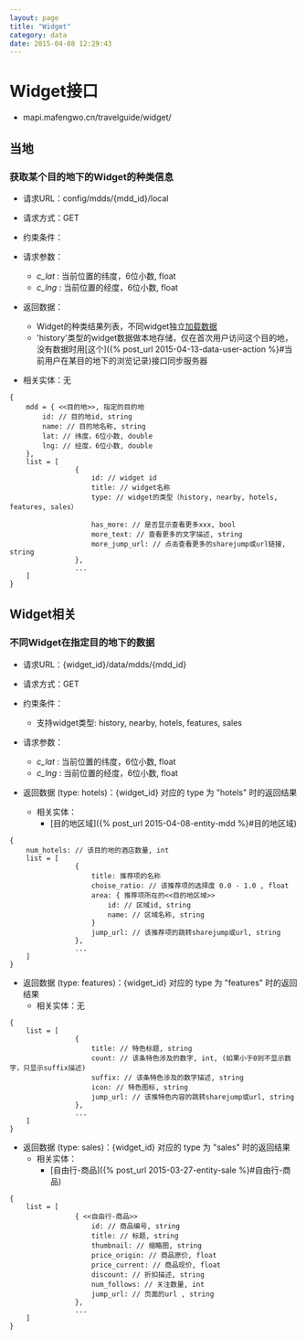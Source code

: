```yaml
---
layout: page
title: "Widget"
category: data
date: 2015-04-08 12:29:43
---
```


# Widget接口 
- mapi.mafengwo.cn/travelguide/widget/

## 当地
### 获取某个目的地下的Widget的种类信息
- 请求URL：config/mdds/{mdd_id}/local

- 请求方式：GET

- 约束条件：

- 请求参数： 
    + *c_lat* : 当前位置的纬度，6位小数, float
    + *c_lng* : 当前位置的经度，6位小数, float

- 返回数据：
    * Widget的种类结果列表，不同widget独立[加载数据](#不同Widget在指定目的地下的数据)
    * 'history'类型的widget数据做本地存储，仅在首次用户访问这个目的地，没有数据时用[这个]({% post_url 2015-04-13-data-user-action %}#当前用户在某目的地下的浏览记录)接口同步服务器
- 相关实体：无

```
{
    mdd = { <<目的地>>, 指定的目的地
        id: // 目的地id, string
        name: // 目的地名称, string
        lat: // 纬度，6位小数, double
        lng: // 经度，6位小数, double
    },
    list = [
                {   
                    id: // widget id
                    title: // widget名称 
                    type: // widget的类型（history, nearby, hotels, features, sales）

                    has_more: // 是否显示查看更多xxx, bool
                    more_text: // 查看更多的文字描述, string
                    more_jump_url: // 点击查看更多的sharejump或url链接, string
                },
                ...
    ]
}
```


## Widget相关
### 不同Widget在指定目的地下的数据 
- 请求URL：{widget_id}/data/mdds/{mdd_id}

- 请求方式：GET

- 约束条件：
    + 支持widget类型: history, nearby, hotels, features, sales

- 请求参数：
    + *c_lat* : 当前位置的纬度，6位小数, float
    + *c_lng* : 当前位置的经度，6位小数, float
    
- 返回数据 (type: hotels)：{widget_id} 对应的 type 为 "hotels" 时的返回结果
    + 相关实体：
        - [目的地区域]({% post_url 2015-04-08-entity-mdd %}#目的地区域)

```
{
    num_hotels: // 该目的地的酒店数量, int
    list = [
                {
                    title: 推荐项的名称
                    choise_ratio: // 该推荐项的选择度 0.0 - 1.0 , float
                    area: { 推荐项所在的<<目的地区域>>
                        id: // 区域id, string
                        name: // 区域名称, string
                    }
                    jump_url: // 该推荐项的跳转sharejump或url, string
                },
                ...
    ]
}
```

- 返回数据 (type: features)：{widget_id} 对应的 type 为 "features" 时的返回结果
    + 相关实体：无

```
{
    list = [
                {
                    title: // 特色标题, string
                    count: // 该条特色涉及的数字, int, (如果小于0则不显示数字，只显示suffix描述)
                    suffix: // 该条特色涉及的数字描述, string
                    icon: // 特色图标, string
                    jump_url: // 该推特色内容的跳转sharejump或url, string
                },
                ...
    ]
}
```

- 返回数据 (type: sales)：{widget_id} 对应的 type 为 "sales" 时的返回结果
    + 相关实体：
        - [自由行-商品]({% post_url 2015-03-27-entity-sale %}#自由行-商品)

```
{
    list = [
                { <<自由行-商品>>
                    id: // 商品编号, string
                    title: // 标题, string
                    thumbnail: // 缩略图, string
                    price_origin: // 商品原价, float
                    price_current: // 商品现价, float
                    discount: // 折扣描述, string
                    num_follows: // 关注数量, int
                    jump_url: // 页面的url , string
                },
                ...
    ]
}
```